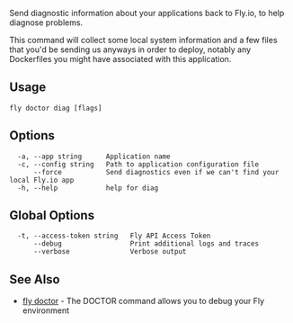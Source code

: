 Send diagnostic information about your applications back to Fly.io,
to help diagnose problems.

This command will collect some local system information and a few files
that you'd be sending us anyways in order to deploy, notably any Dockerfiles
you might have associated with this application.


## Usage
~~~
fly doctor diag [flags]
~~~

## Options

~~~
  -a, --app string      Application name
  -c, --config string   Path to application configuration file
      --force           Send diagnostics even if we can't find your local Fly.io app
  -h, --help            help for diag
~~~

## Global Options

~~~
  -t, --access-token string   Fly API Access Token
      --debug                 Print additional logs and traces
      --verbose               Verbose output
~~~

## See Also

* [fly doctor](/docs/flyctl/doctor/)	 - The DOCTOR command allows you to debug your Fly environment

